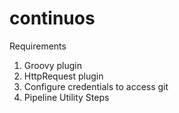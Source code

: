 # continuos

Requirements
1. Groovy plugin
2. HttpRequest plugin
3. Configure credentials to access git
4. Pipeline Utility Steps
